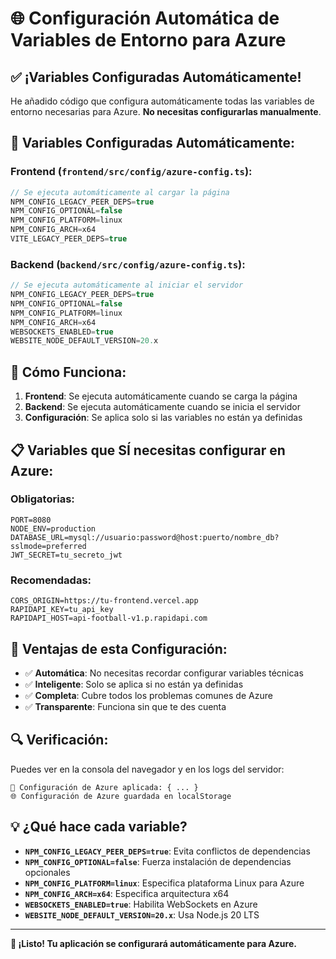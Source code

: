 # 🌐 Configuración Automática de Variables de Entorno para Azure

## ✅ **¡Variables Configuradas Automáticamente!**

He añadido código que configura automáticamente todas las variables de entorno necesarias para Azure. **No necesitas configurarlas manualmente**.

## 🔧 **Variables Configuradas Automáticamente:**

### **Frontend (`frontend/src/config/azure-config.ts`):**
```typescript
// Se ejecuta automáticamente al cargar la página
NPM_CONFIG_LEGACY_PEER_DEPS=true
NPM_CONFIG_OPTIONAL=false
NPM_CONFIG_PLATFORM=linux
NPM_CONFIG_ARCH=x64
VITE_LEGACY_PEER_DEPS=true
```

### **Backend (`backend/src/config/azure-config.ts`):**
```typescript
// Se ejecuta automáticamente al iniciar el servidor
NPM_CONFIG_LEGACY_PEER_DEPS=true
NPM_CONFIG_OPTIONAL=false
NPM_CONFIG_PLATFORM=linux
NPM_CONFIG_ARCH=x64
WEBSOCKETS_ENABLED=true
WEBSITE_NODE_DEFAULT_VERSION=20.x
```

## 🚀 **Cómo Funciona:**

1. **Frontend**: Se ejecuta automáticamente cuando se carga la página
2. **Backend**: Se ejecuta automáticamente cuando se inicia el servidor
3. **Configuración**: Se aplica solo si las variables no están ya definidas

## 📋 **Variables que SÍ necesitas configurar en Azure:**

### **Obligatorias:**
```env
PORT=8080
NODE_ENV=production
DATABASE_URL=mysql://usuario:password@host:puerto/nombre_db?sslmode=preferred
JWT_SECRET=tu_secreto_jwt
```

### **Recomendadas:**
```env
CORS_ORIGIN=https://tu-frontend.vercel.app
RAPIDAPI_KEY=tu_api_key
RAPIDAPI_HOST=api-football-v1.p.rapidapi.com
```

## 🎯 **Ventajas de esta Configuración:**

- ✅ **Automática**: No necesitas recordar configurar variables técnicas
- ✅ **Inteligente**: Solo se aplica si no están ya definidas
- ✅ **Completa**: Cubre todos los problemas comunes de Azure
- ✅ **Transparente**: Funciona sin que te des cuenta

## 🔍 **Verificación:**

Puedes ver en la consola del navegador y en los logs del servidor:
```
🔧 Configuración de Azure aplicada: { ... }
🌐 Configuración de Azure guardada en localStorage
```

## 💡 **¿Qué hace cada variable?**

- **`NPM_CONFIG_LEGACY_PEER_DEPS=true`**: Evita conflictos de dependencias
- **`NPM_CONFIG_OPTIONAL=false`**: Fuerza instalación de dependencias opcionales
- **`NPM_CONFIG_PLATFORM=linux`**: Especifica plataforma Linux para Azure
- **`NPM_CONFIG_ARCH=x64`**: Especifica arquitectura x64
- **`WEBSOCKETS_ENABLED=true`**: Habilita WebSockets en Azure
- **`WEBSITE_NODE_DEFAULT_VERSION=20.x`**: Usa Node.js 20 LTS

---

**🎉 ¡Listo! Tu aplicación se configurará automáticamente para Azure.**
